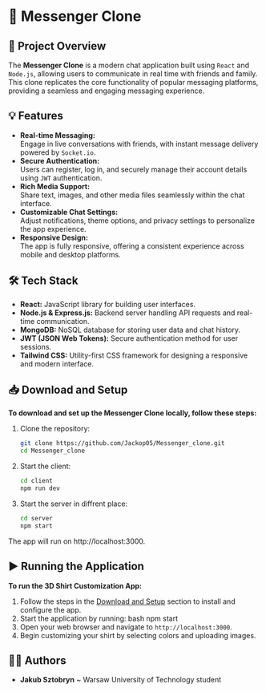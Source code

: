 # 💬 Messenger Clone

## 📝 Project Overview
The **Messenger Clone** is a modern chat application built using `React` and `Node.js`, allowing users to communicate in real time with friends and family. This clone replicates the core functionality of popular messaging platforms, providing a seamless and engaging messaging experience. 

## 💡 Features
- **Real-time Messaging:**  
  Engage in live conversations with friends, with instant message delivery powered by `Socket.io`.
- **Secure Authentication:**  
  Users can register, log in, and securely manage their account details using `JWT` authentication.
- **Rich Media Support:**  
  Share text, images, and other media files seamlessly within the chat interface.
- **Customizable Chat Settings:**  
  Adjust notifications, theme options, and privacy settings to personalize the app experience.
- **Responsive Design:**  
  The app is fully responsive, offering a consistent experience across mobile and desktop platforms.

## 🛠️ Tech Stack
- **React:** JavaScript library for building user interfaces.
- **Node.js & Express.js:** Backend server handling API requests and real-time communication.
- **MongoDB:** NoSQL database for storing user data and chat history.
- **JWT (JSON Web Tokens):** Secure authentication method for user sessions.
- **Tailwind CSS:** Utility-first CSS framework for designing a responsive and modern interface.

## 📥 Download and Setup 
**To download and set up the Messenger Clone locally, follow these steps:**

1. Clone the repository:
   ```bash
   git clone https://github.com/Jackop05/Messenger_clone.git
   cd Messenger_clone
2. Start the client:
    ```bash
    cd client
    npm run dev
3. Start the server in diffrent place:
    ```bash
    cd server
    npm start
The app will run on http://localhost:3000.

## ▶️ Running the Application
**To run the 3D Shirt Customization App:** 
1. Follow the steps in the [Download and Setup](#-download-and-setup) section to install and configure the app. 
2. Start the application by running:
bash npm start 
3. Open your web browser and navigate to `http://localhost:3000`. 
4. Begin customizing your shirt by selecting colors and uploading images.

## 🙋‍♂️ Authors
- **Jakub Sztobryn** ~ Warsaw University of Technology student
    
